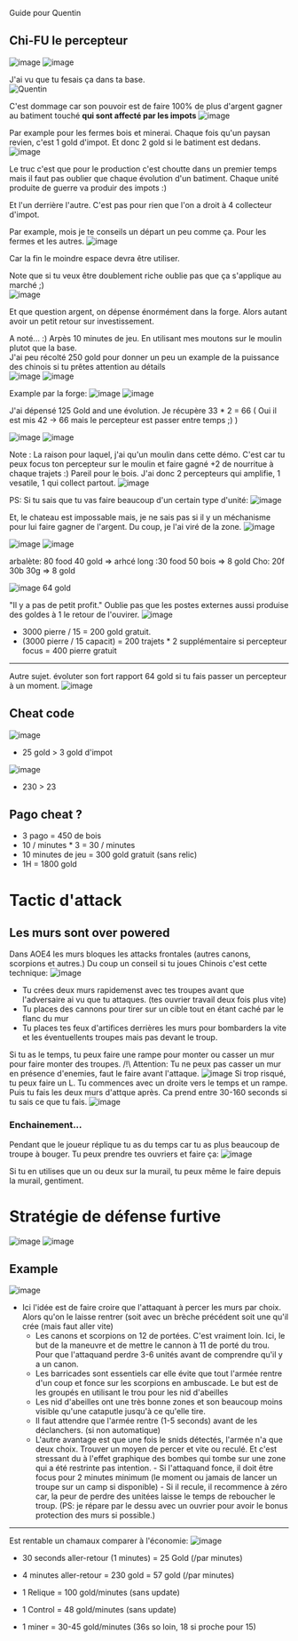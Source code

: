 Guide pour Quentin

## Chi-FU le percepteur
![image](https://user-images.githubusercontent.com/20149493/147529306-46cd5c33-8602-40eb-bfa2-28ba126fba1d.png)
![image](https://user-images.githubusercontent.com/20149493/147529352-fc9917a6-3a6c-4b7e-8008-aaf2a2ddb2f9.png)


J'ai vu que tu fesais ça dans ta base.  
![Quentin](https://user-images.githubusercontent.com/20149493/147524457-ab2adc61-9fcd-445e-8723-bc185a7247a7.png)

C'est dommage car son pouvoir est de faire 100% de plus d'argent gagner au batiment touché **qui sont affecté par les impots**
![image](https://user-images.githubusercontent.com/20149493/147524639-724cb3ed-bceb-41ee-93d7-6d80341bd892.png)


Par example pour les fermes bois et minerai.
Chaque fois qu'un paysan revien, c'est 1 gold d'impot. Et donc 2 gold si le batiment est dedans.
![image](https://user-images.githubusercontent.com/20149493/147524727-6544f10c-756a-4e72-94bd-fe9b6e0662e0.png)

Le truc c'est que pour le production c'est choutte dans un premier temps mais il faut pas oublier que chaque évolution d'un batiment.
Chaque unité produite de guerre va produir des impots :)

Et l'un derrière l'autre. C'est pas pour rien que l'on a droit à 4 collecteur d'impot.

Par example, mois je te conseils un départ un peu comme ça. Pour les fermes et les autres.
![image](https://user-images.githubusercontent.com/20149493/147524668-77c0d69e-2f23-41c6-97af-a13cad42123a.png)

Car la fin le moindre espace devra être utiliser.

Note que si tu veux être doublement riche oublie pas que ça s'applique au marché ;)  
![image](https://user-images.githubusercontent.com/20149493/147525094-752dbe69-bb6b-40b9-be23-bed2a65fec5e.png)

Et que question argent, on dépense énormément dans la forge.
Alors autant avoir un petit retour sur investissement.

A noté... :)
Arpès 10 minutes de jeu. En utilisant mes moutons sur le moulin plutot que la base.  
J'ai peu récolté 250 gold pour donner un peu un example de la puissance des chinois si tu prêtes attention au détails  
![image](https://user-images.githubusercontent.com/20149493/147525235-3f95f195-07d6-45c1-9244-080b05dc5cff.png)
![image](https://user-images.githubusercontent.com/20149493/147525321-1fbe9674-89a1-4dd8-9633-922fc054b22e.png)

Example par la forge:
![image](https://user-images.githubusercontent.com/20149493/147525405-34ecda53-e83c-492d-a004-f330f509c319.png)
![image](https://user-images.githubusercontent.com/20149493/147525484-05641b2e-6f8e-42b2-a1e7-324dcdbc2cfb.png)

J'ai dépensé 125 Gold and une évolution. Je récupère 33 * 2 = 66 
( Oui il est mis 42 -> 66 mais le percepteur est passer entre temps ;) )

![image](https://user-images.githubusercontent.com/20149493/147526119-a2b4bbc8-5847-445b-af45-4297fc984b02.png)
![image](https://user-images.githubusercontent.com/20149493/147526151-2df230f9-5c57-4b61-af7d-23e02480ba5b.png)






Note : La raison pour laquel, j'ai qu'un moulin dans cette démo.
C'est car tu peux focus ton percepteur sur le moulin et faire gagné +2 de nourritue à chaque trajets :)
Pareil pour le bois. J'ai donc 2 percepteurs qui amplifie, 1 vesatile, 1 qui collect partout.
![image](https://user-images.githubusercontent.com/20149493/147525983-0b332462-eda9-42bd-81e7-5f1dd5d620c2.png)




PS: Si tu sais que tu vas faire beaucoup d'un certain type d'unité:
![image](https://user-images.githubusercontent.com/20149493/147526761-1b644093-f8be-4aff-ab1c-9233ec578e75.png)

Et, le chateau est impossable mais, je ne sais pas si il y un méchanisme pour lui faire gagner de l'argent.
Du coup, je l'ai viré de la zone.
![image](https://user-images.githubusercontent.com/20149493/147526813-10aa16df-7b4d-4590-8d14-e1ee26ce34e6.png)


![image](https://user-images.githubusercontent.com/20149493/147526998-4869b96f-4005-4d9d-8f37-a7d418587754.png)
![image](https://user-images.githubusercontent.com/20149493/147527177-65fea6f9-5132-42e5-bb0d-e3d3e4454572.png)

arbalète: 80 food 40 gold =>
arhcé long :30 food 50 bois => 8 gold
Cho: 20f 30b 30g  => 8 gold



![image](https://user-images.githubusercontent.com/20149493/147527256-50ab9ecc-b8b7-47b1-b6b7-b9e387e69115.png)
64 gold



"Il y a pas de petit profit."
Oublie pas que les postes externes aussi produise des goldes à 1 le retour de l'ouvirer.
![image](https://user-images.githubusercontent.com/20149493/147527372-0627607d-0427-4da5-8b7c-3e45d34599c9.png)
- 3000 pierre / 15 = 200 gold gratuit.
- (3000 pierre / 15 capacit) = 200 trajets * 2 supplémentaire si percepteur focus  = 400 pierre gratuit




--------------------------


Autre sujet. évoluter son fort rapport 64 gold si tu fais passer un percepteur à un moment.
![image](https://user-images.githubusercontent.com/20149493/147527699-3276c6c1-93ac-4a38-832d-cb5fb430c14f.png)



## Cheat code
![image](https://user-images.githubusercontent.com/20149493/147529667-f0ebf98e-66c5-45b4-8791-8004abbca7f8.png)
- 25 gold  > 3 gold d'impot

![image](https://user-images.githubusercontent.com/20149493/147530088-c319c795-9ecc-4581-b0dd-88eeed7594fa.png)
- 230 > 23
## Pago cheat ?
- 3 pago = 450 de bois
- 10 / minutes * 3 = 30 / minutes
- 10 minutes de jeu = 300 gold gratuit (sans relic)
- 1H = 1800 gold

# Tactic d'attack

## Les murs sont over powered
Dans AOE4 les murs bloques les attacks frontales (autres canons, scorpions et autres.)
Du coup un conseil si tu joues Chinois c'est cette technique:
![image](https://user-images.githubusercontent.com/20149493/147528412-767f1c44-c331-41b5-ab9d-94995fa62826.png)
- Tu crées deux murs rapidemenst avec tes troupes avant que l'adversaire ai vu que tu attaques. (tes ouvrier travail deux fois plus vite)
- Tu places des cannons pour tirer sur un cible tout en étant caché par le flanc du mur
- Tu places tes feux d'artifices derrières les murs pour bombarders la vite et les éventuellents troupes mais pas devant le troup.

Si tu as le temps, tu peux faire une rampe pour monter ou casser un mur pour faire monter des troupes.
/!\ Attention: Tu ne peux pas casser un mur en présence d'enemies, faut le faire avant l'attaque.
![image](https://user-images.githubusercontent.com/20149493/147528676-27832dc6-34fc-41c1-a9ed-05cc99f6e7c9.png)
Si trop risqué, tu peux faire un L. Tu commences avec un droite vers le temps et un rampe. Puis tu fais les deux murs d'attque après. Ca prend entre 30-160 seconds si tu sais ce que tu fais.
![image](https://user-images.githubusercontent.com/20149493/147528644-2d9befbc-ec9d-48b6-80a2-235a7dffcb38.png)

### Enchainement... 

Pendant que le joueur réplique tu as du temps car tu as plus beaucoup de troupe à bouger.
Tu peux prendre tes ouvriers et faire ça:
![image](https://user-images.githubusercontent.com/20149493/147528961-8405e8d8-ea8b-448b-aca7-ba992995a24b.png)

Si tu en utilises que un ou deux sur la murail, tu peux même le faire depuis la murail, gentiment.


# Stratégie de défense furtive

![image](https://user-images.githubusercontent.com/20149493/147531732-7adf09d9-455e-4a1f-87a2-c728fcf51fd5.png)
![image](https://user-images.githubusercontent.com/20149493/147531903-309d49de-9938-4456-bd62-e94d08f75266.png)

## Example 
![image](https://user-images.githubusercontent.com/20149493/147532152-569d4b10-6710-4836-bdff-ffefeb5f9166.png)
- Ici l'idée est de faire croire que l'attaquant à percer les murs par choix. Alors qu'on le laisse rentrer (soit avec un brèche précédent soit une qu'il crée (mais faut aller vite) 
  -  Les canons et scorpions on 12 de portées. C'est vraiment loin. Ici, le but de la maneuvre et de mettre le cannon à 11 de porté du trou. Pour que l'attaquand perdre 3-6 unités avant de comprendre qu'il y a un canon.
  -  Les barricades sont essentiels car elle évite que tout l'armée rentre d'un coup et fonce sur les scorpions en ambuscade. Le but est de les groupés en utilisant le trou pour les nid d'abeilles
  -  Les nid d'abeilles ont une très bonne zones et son beaucoup moins visible qu'une cataputle jusqu'à ce qu'elle tire.
    -  Il faut attendre que l'armée rentre (1-5 seconds) avant de les déclanchers. (si non automatique)
    -  L'autre avantage est que une fois le snids détectés, l'armée n'a que deux choix. Trouver un moyen de percer et vite ou reculé. Et c'est stressant du à l'effet graphique des bombes qui tombe sur une zone qui a été restrinte pas intention. 
      - Si l'attaquand fonce, il doit être focus pour 2 minutes minimum (le moment ou jamais de lancer un troupe sur un camp si disponible)
      - Si il recule, il recommence à zéro car, la peur de perdre des unitées laisse le temps de reboucher le troup. (PS: je répare par le dessu avec un ouvrier pour avoir le bonus protection des murs si possible.)  






----------------

Est rentable un chamaux comparer à l'économie:
![image](https://user-images.githubusercontent.com/20149493/147530495-ee02e50a-abd0-4670-a757-46d9f948bb15.png)
- 30 seconds aller-retour (1 minutes) = 25 Gold (/par minutes)
- 4 minutes aller-retour = 230 gold = 57 gold (/par minutes)

- 1 Relique = 100 gold/minutes  (sans update)
- 1 Control = 48 gold/minutes  (sans update)
- 1 miner =  30-45 gold/minutes  (36s so loin, 18 si proche pour 15)
